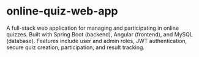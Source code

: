 # online-quiz-web-app
A full-stack web application for managing and participating in online quizzes. Built with Spring Boot (backend), Angular (frontend), and MySQL (database). 
Features include user and admin roles, JWT authentication, secure quiz creation, participation, and result tracking.
